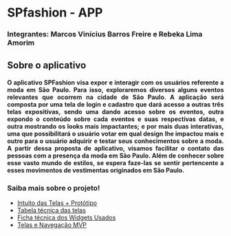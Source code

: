 # SPfashion - APP
### Integrantes: Marcos Vinícius Barros Freire e Rebeka Lima Amorim

## Sobre o aplicativo

#### <p align="justify"> O aplicativo SPFashion visa expor e interagir com os usuários referente a moda em São Paulo. Para isso, exploraremos diversos alguns eventos relevantes que ocorrem na cidade de São Paulo. A aplicação será composta por uma tela de login e cadastro que dará acesso a outras três telas expositivas, sendo uma dando acesso sobre os eventos, outra expondo o conteúdo sobre cada eventos e suas respectivas datas, e outra mostrando os looks mais impactantes; e por mais duas interativas, uma que possibilitará o usuário votar em qual design lhe impactou mais e outro para o usuário adquirir e testar seus conhecimentos sobre a moda. A partir dessa proposta de aplicativo, visamos facilitar o contato das pessoas com a presença da moda em São Paulo. Além de conhecer sobre esse vasto mundo de estilos, se espera faze-las se sentir pertencente a esses movimentos de vestimentas originados em São Paulo. </p>

### Saiba mais sobre o projeto!
- [Intuito das Telas + Protótipo](https://github.com/rebekaamorim/SPfashion/wiki/Aplicativo-SPFashion)
- [Tabela técnica das telas](https://github.com/rebekaamorim/SPfashion/wiki/Widgets-usados)
- [Ficha técnica dos Widgets Usados](https://github.com/rebekaamorim/SPfashion/wiki/Ficha-T%C3%A9cnica-Widgets)
- [Telas e Navegação MVP](https://github.com/rebekaamorim/SPfashion/wiki/MVP-%E2%80%90-Finalizada) 
